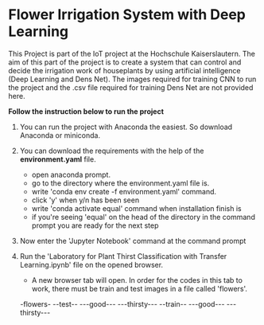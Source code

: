 # Flower Irrigation System with Deep Learning 

This Project is part of the IoT project at the Hochschule Kaiserslautern. The aim of this part of the project is to create a system that can control and decide the irrigation work of houseplants by using artificial intelligence (Deep Learning and Dens Net). The images required for training CNN to run the project and the .csv file required for training Dens Net are not provided here. 

**Follow the instruction below to run the project**

1. You can run the project with Anaconda the easiest. So download Anaconda or miniconda.

2. You can download the requirements with the help of the **environment.yaml** file.

    - open anaconda prompt.
    - go to the directory where the environment.yaml file is.
    - write 'conda env create -f environment.yaml' command. 
    - click 'y' when y/n has been seen
    - write 'conda activate equal' command when installation finish is
    - if you're seeing 'equal' on the head of the directory in the command prompt you are ready for the next step
    
3. Now enter the 'Jupyter Notebook' command at the command prompt

4. Run the 'Laboratory for Plant Thirst Classification with Transfer Learning.ipynb' file on the opened browser.
    * A new browser tab will open. In order for the codes in this tab to work, there must be train and test images in a file called 'flowers'. 
    
    [image1]: assets/folders.JPG "Folder Design"
        -flowers-
        --test--
        ---good---
        ---thirsty---
        --train--
        ---good---
        ---thirsty---
    